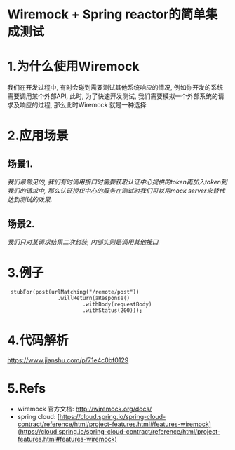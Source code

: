 # Wiremock + Spring reactor的简单集成测试

# 1.为什么使用Wiremock
我们在开发过程中, 有时会碰到需要测试其他系统响应的情况, 例如你开发的系统需要调用某个外部API, 此时, 为了快速开发测试, 我们需要模拟一个外部系统的请求及响应的过程, 那么此时Wiremock 就是一种选择

# 2.应用场景
## 场景1.
*我们最常见的, 我们有时调用接口时需要获取认证中心提供的token再加入token到我们的请求中, 那么认证授权中心的服务在测试时我们可以用mock server来替代达到测试的效果.*
## 场景2.
*我们只对某请求结果二次封装, 内部实则是调用其他接口.*

# 3.例子
```
 stubFor(post(urlMatching("/remote/post"))
                .willReturn(aResponse()
                        .withBody(requestBody)
                        .withStatus(200)));
```
# 4.代码解析
https://www.jianshu.com/p/71e4c0bf0129

# 5.Refs
- wiremock 官方文档: http://wiremock.org/docs/
- spring cloud: [https://cloud.spring.io/spring-cloud-contract/reference/html/project-features.html#features-wiremock](https://cloud.spring.io/spring-cloud-contract/reference/html/project-features.html#features-wiremock)
